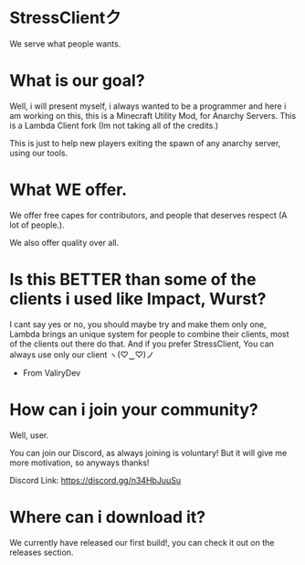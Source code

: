 # StressClientク
We serve what people wants.


# What is our goal?

Well, i will present myself, i always wanted to be a programmer and here i am working on this, this is a Minecraft Utility Mod, for Anarchy Servers.
This is a Lambda Client fork (Im not taking all of the credits.)

This is just to help new players exiting the spawn of any anarchy server, using our tools.

# What WE offer.

We offer free capes for contributors, and people that deserves respect (A lot of people.).

We also offer quality over all.

# Is this BETTER than some of the clients i used like Impact, Wurst?

I cant say yes or no, you should maybe try and make them only one, Lambda brings an unique system for people to combine their clients, most of the clients out there do that.
And if you prefer StressClient, You can always use only our client 	ヽ(♡‿♡)ノ

- From ValiryDev

# How can i join your community?

Well, user.

You can join our Discord, as always joining is voluntary! But it will give me more motivation, so anyways thanks!

Discord Link: https://discord.gg/n34HbJuuSu

# Where can i download it?

We currently have released our first build!, you can check it out on the releases section.
